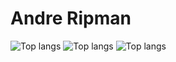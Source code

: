 # Andre Ripman 
![Top langs](https://github-readme-stats.vercel.app/api/top-langs?username=aripman&layout=donut)
![Top langs](https://github-readme-stats.vercel.app/api/top-langs?username=h602121&layout=donut)
![Top langs](https://github-readme-stats.vercel.app/api/top-langs?username=h602116&layout=donut)

